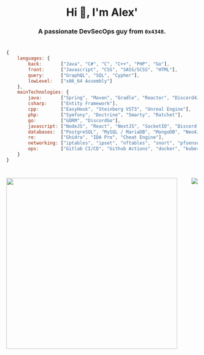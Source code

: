 <h1 align="center">Hi 👋, I'm Alex'</h1>
<h3 align="center">A passionate DevSecOps guy from <code>0x4348</code>.</h3>

<h1></h1>

```js
{
    languages: {
        back:       ["Java", "C#", "C", "C++", "PHP", "Go"],
        front:      ["Javascript", "CSS", "SASS/SCSS", "HTML"],
        query:      ["GraphQL", "SQL", "Cypher"],
        lowLevel:   ["x86_64 Assembly"]
    },
    mainTechnologies: {
        java:       ["Spring", "Maven", "Gradle", "Reactor", "Discord4J", "HikariCP", "JDBI", "JDBC"],
        csharp:     ["Entity Framework"],
        cpp:        ["EasyHook", "Steinberg VST3", "Unreal Engine"],
        php:        ["Symfony", "Doctrine", "Smarty", "Ratchet"],
        go:         ["GORM", "DiscordGo"],
        javascript: ["NodeJS", "React", "NextJS", "SocketIO", "Discord.js", "Apollo GraphQL", "Express", "Pupeteer"],
        databases:  ["PostgreSQL", "MySQL / MariaDB", "MongoDB", "Neo4J", "Microsoft SQL Server", "Oracle"],
        re:         ["Ghidra", "IDA Pro", "Cheat Engine"],
        networking: ["iptables", "ipset", "nftables", "snort", "pfsense", "fail2ban", "nginx"],
        ops:        ["Gitlab CI/CD", "Github Actions", "docker", "kubernetes"]
    }
}
```

<h1></h1>

<p align="center" style="display: flex; justify-content: space-between;">
  <img width="450px" src="https://github-readme-stats.vercel.app/api?username=AlexPresso&show_icons=false&hide_border=true&custom_title=Statistics&include_all_commits=true&theme=dark&bg_color=0d1117&line_height=27">
  <img src="https://github-readme-stats.vercel.app/api/top-langs/?username=AlexPresso&theme=dark&hide_border=true&custom_title=Most%20used&bg_color=0d1117&layout=compact&langs_count=10">
</p>

<h1></h1>

